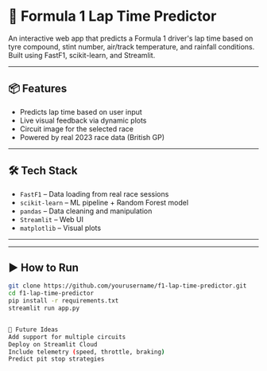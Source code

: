 # 🏁 Formula 1 Lap Time Predictor

An interactive web app that predicts a Formula 1 driver's lap time based on tyre compound, stint number, air/track temperature, and rainfall conditions. Built using FastF1, scikit-learn, and Streamlit.

---

## 📦 Features

- Predicts lap time based on user input
- Live visual feedback via dynamic plots
- Circuit image for the selected race
- Powered by real 2023 race data (British GP)

---

## 🛠️ Tech Stack

- `FastF1` – Data loading from real race sessions
- `scikit-learn` – ML pipeline + Random Forest model
- `pandas` – Data cleaning and manipulation
- `Streamlit` – Web UI
- `matplotlib` – Visual plots

---



---

## ▶️ How to Run

```bash
git clone https://github.com/yourusername/f1-lap-time-predictor.git
cd f1-lap-time-predictor
pip install -r requirements.txt
streamlit run app.py


🚀 Future Ideas
Add support for multiple circuits
Deploy on Streamlit Cloud
Include telemetry (speed, throttle, braking)
Predict pit stop strategies